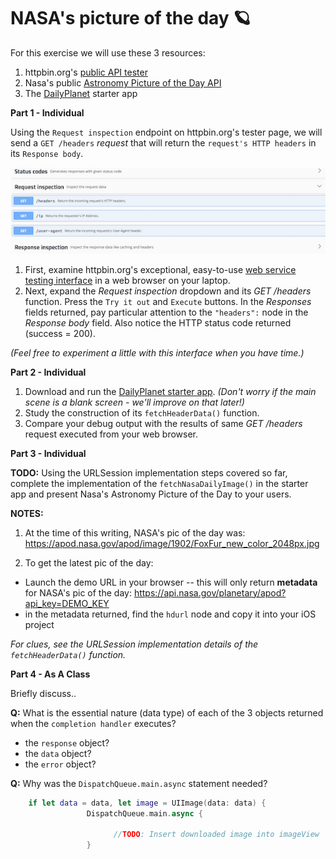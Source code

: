 # NASA's picture of the day 🪐

For this exercise we will use these 3 resources:
1.  httpbin.org's [public API tester](https://httpbin.org/#/Request_inspection/get_headers)
2. Nasa's public [Astronomy Picture of the Day API](https://api.nasa.gov/api.html)
3. The [DailyPlanet](https://github.com/VanderDev1/DailyPlanet) starter app

**Part 1 - Individual**

Using the `Request inspection` endpoint on httpbin.org's tester page, we will send a `GET /headers` *request* that will return the `request's HTTP headers` in its `Response body`.

![syntax](request_inspection_endpoint.png) </br>


1. First, examine httpbin.org's exceptional, easy-to-use [web service testing interface](https://httpbin.org) in a web browser on your laptop.
2. Next, expand the *Request inspection* dropdown and its *GET /headers* function. Press the `Try it out` and `Execute` buttons. In the *Responses* fields returned, pay particular attention to the `"headers":` node in the *Response body* field. Also notice the HTTP status code returned (success = 200).

*(Feel free to experiment a little with this interface when you have time.)*


**Part 2 - Individual**

1. Download and run the [DailyPlanet starter app](https://github.com/VanderDev1/DailyPlanet). *(Don't worry if the main scene is a blank screen - we'll improve on that later!)* </br>
2. Study the construction of its `fetchHeaderData()` function.</br>
3. Compare your debug output with the results of same *GET /headers* request executed from your web browser.

<!-- Add graphic and/o code samples -->


**Part 3 - Individual**

**TODO:** Using the URLSession implementation steps covered so far, complete the implementation of the `fetchNasaDailyImage()` in the starter app and present Nasa's Astronomy Picture of the Day to your users.

**NOTES:**
1. At the time of this writing, NASA's pic of the day was:
https://apod.nasa.gov/apod/image/1902/FoxFur_new_color_2048px.jpg

2. To get the latest pic of the day:
- Launch the demo URL in your browser -- this will only return **metadata** for NASA's pic of the day:
https://api.nasa.gov/planetary/apod?api_key=DEMO_KEY
- in the metadata returned, find the `hdurl` node and copy it into your iOS project

*For clues, see the URLSession implementation details of the `fetchHeaderData()` function.*

**Part 4 - As A Class**

  Briefly discuss..

**Q:** What is the essential nature (data type) of each of the 3 objects returned when the `completion handler` executes?

- the `response` object?
- the `data` object?
- the `error` object?

**Q:** Why was the `DispatchQueue.main.async` statement needed?

``` Swift
    if let data = data, let image = UIImage(data: data) {
                 DispatchQueue.main.async {

                       //TODO: Insert downloaded image into imageView
                 }
```
